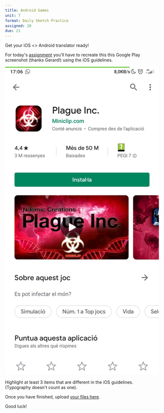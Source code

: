 ```yaml
---
title: Android Games
unit: 7
format: Daily Sketch Practice
assigned: 20
due: 21
---
```

Get your iOS <> Android translator ready! 

For today's [assignment](https://drive.google.com/drive/folders/15Gg4SLl1OJtyy1FurnFDa3cjhDHX8d_X) you'll have to recreate this this Google Play screenshot (thanks Gerard!) using the iOS guidelines. 

![](/assets/images/Screenshot_2020-02-10-17-06-59-264_com.android.vending.jpg)

Highlight at least 3 items that are different in the iOS guidelines. (Typography doesn't count as one). 

Once you have finished, upload [your files here](https://drive.google.com/drive/folders/15Gg4SLl1OJtyy1FurnFDa3cjhDHX8d_X). 

Good luck!
